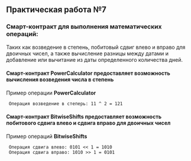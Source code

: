 ## Практическая работа №7
### Cмарт-контракт для выполнения математических операций:
Таких как возведение в степень, побитовый сдвиг влево и вправо для двоичных чисел, а также вычисление разницы между датами и добавление или вычитание из даты определенного количества дней.

#### Смарт-контракт PowerCalculator предоставляет возможность вычисления возведения числа в степень

Пример операции **PowerCalculator**
```
 Операция возведение в степерь: 11 ^ 2 = 121
```

#### Смарт-контракт BitwiseShifts предоставляет возможность побитового сдвига влево и сдвига вправо для двоичных чисел

Пример операций **BitwiseShifts**
```
 Операция сдвига влево: 0101 << 1 = 1010
 Операция сдвига вправо: 1010 >> 1 = 0101
```

